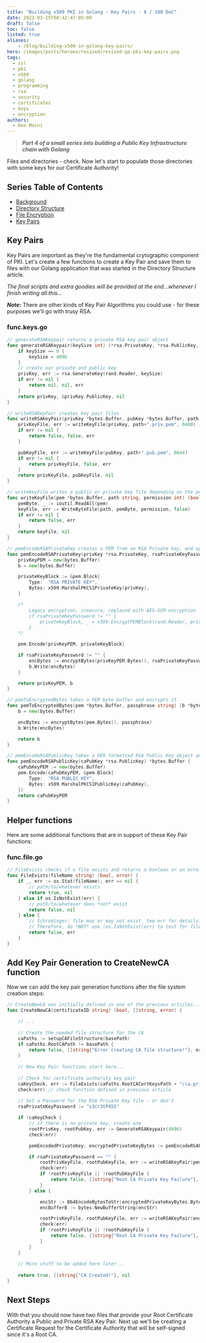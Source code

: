 ```yaml
---
title: "Building x509 PKI in Golang - Key Pairs - 8 / 100 DoC"
date: 2021-03-15T08:42:47-05:00
draft: false
toc: false
listed: true
aliases:
    - /blog/building-x509-in-golang-key-pairs/
hero: /images/posts/heroes/resized/resized-go-pki-key-pairs.png
tags:
  - ssl
  - pki
  - x509
  - golang
  - programming
  - rsa
  - security
  - certificates
  - keys
  - encryption
authors:
  - Ken Moini
---
```


> ***Part 4 of a small series into building a Public Key Infrastructure chain with Golang***

Files and directories - check.  Now let's start to populate those directories with some keys for our Certificate Authority!

## Series Table of Contents

- [Background](https://kenmoini.com/blog/building-x509-in-golang-background/)
- [Directory Structure](https://kenmoini.com/blog/building-x509-in-golang-directory-structure/)
- [File Encryption](https://kenmoini.com/blog/building-x509-in-golang-file-encryption/)
- [Key Pairs](https://kenmoini.com/blog/building-x509-in-golang-key-pairs/)

## Key Pairs

Key Pairs are important as they're the fundamental crytographic component of PKI.  Let's create a few functions to create a Key Pair and save them to files with our Golang application that was started in the Directory Structure article.

*The final scripts and extra goodies will be provided at the end...whenever I finish writing all this...*

***Note:*** There are other kinds of Key Pair Algorithms you could use - for these purposes we'll go with trusy RSA.

### func.keys.go

```go
// generateRSAKeypair returns a private RSA key pair object
func generateRSAKeypair(keySize int) (*rsa.PrivateKey, *rsa.PublicKey, error) {
	if keySize == 0 {
		keySize = 4096
	}
	// create our private and public key
	privKey, err := rsa.GenerateKey(rand.Reader, keySize)
	if err != nil {
		return nil, nil, err
	}
	return privKey, &privKey.PublicKey, nil
}

// writeRSAKeyPair creates key pair files
func writeRSAKeyPair(privKey *bytes.Buffer, pubKey *bytes.Buffer, path string) (bool, bool, error) {
	privKeyFile, err := writeKeyFile(privKey, path+".priv.pem", 0400)
	if err != nil {
		return false, false, err
	}

	pubKeyFile, err := writeKeyFile(pubKey, path+".pub.pem", 0644)
	if err != nil {
		return privKeyFile, false, err
	}
	return privKeyFile, pubKeyFile, nil
}

// writeKeyFile writes a public or private key file depending on the permissions, 644 for public, 400 for private
func writeKeyFile(pem *bytes.Buffer, path string, permission int) (bool, error) {
	pemByte, _ := ioutil.ReadAll(pem)
	keyFile, err := WriteByteFile(path, pemByte, permission, false)
	if err != nil {
		return false, err
	}
	return keyFile, nil
}

// pemEncodeRSAPrivateKey creates a PEM from an RSA Private key, and optionally returns an encrypted version
func pemEncodeRSAPrivateKey(privKey *rsa.PrivateKey, rsaPrivateKeyPassword string) (privKeyPEM *bytes.Buffer, b *bytes.Buffer) {
	privKeyPEM = new(bytes.Buffer)
	b = new(bytes.Buffer)

	privateKeyBlock := &pem.Block{
		Type:  "RSA PRIVATE KEY",
		Bytes: x509.MarshalPKCS1PrivateKey(privKey),
	}

	/*
		Legacy encryption, insecure, replaced with AES-GCM encryption
		if rsaPrivateKeyPassword != "" {
			privateKeyBlock, _ = x509.EncryptPEMBlock(rand.Reader, privateKeyBlock.Type, privateKeyBlock.Bytes, []byte(rsaPrivateKeyPassword), x509.PEMCipherAES256)
		}
	*/

	pem.Encode(privKeyPEM, privateKeyBlock)

	if rsaPrivateKeyPassword != "" {
		encBytes := encryptBytes(privKeyPEM.Bytes(), rsaPrivateKeyPassword)
		b.Write(encBytes)
	}

	return privKeyPEM, b
}

// pemToEncryptedBytes takes a PEM byte buffer and encrypts it
func pemToEncryptedBytes(pem *bytes.Buffer, passphrase string) (b *bytes.Buffer) {
	b = new(bytes.Buffer)

	encBytes := encryptBytes(pem.Bytes(), passphrase)
	b.Write(encBytes)

	return b
}

// pemEncodeRSAPublicKey takes a DER formatted RSA Public Key object and converts it to PEM format
func pemEncodeRSAPublicKey(caPubKey *rsa.PublicKey) *bytes.Buffer {
	caPubKeyPEM := new(bytes.Buffer)
	pem.Encode(caPubKeyPEM, &pem.Block{
		Type:  "RSA PUBLIC KEY",
		Bytes: x509.MarshalPKCS1PublicKey(caPubKey),
	})
	return caPubKeyPEM
}
```

## Helper functions

Here are some additional functions that are in support of these Key Pair functions:

### func.file.go

```go
// FileExists checks if a file exists and returns a boolean or an erro
func FileExists(fileName string) (bool, error) {
	if _, err := os.Stat(fileName); err == nil {
		// path/to/whatever exists
		return true, nil
	} else if os.IsNotExist(err) {
		// path/to/whatever does *not* exist
		return false, nil
	} else {
		// Schrodinger: file may or may not exist. See err for details.
		// Therefore, do *NOT* use !os.IsNotExist(err) to test for file existence
		return false, err
	}
}
```

## Add Key Pair Generation to CreateNewCA function

Now we can add the key pair generation functions after the file system creation steps:

```go
// CreateNewCA was initially defined in one of the previous articles...
func CreateNewCA(certificateID string) (bool, []string, error) {

    // ...
    
    // Create the needed file structure for the CA
    caPaths := setupCAFileStructure(basePath)
    if caPaths.RootCAPath != basePath {
        return false, []string{"Error creating CA file structure!"}, err
    }
    
    // New Key Pair functions start here...
    
    // Check for certificate authority key pair
	caKeyCheck, err := FileExists(caPaths.RootCACertKeysPath + "/ca.priv.pem")
	check(err) // check function defined in previous article
	
	// Set a Password for the RSA Private Key file - or don't
	rsaPrivateKeyPassword := "s3cr3tP455"

	if !caKeyCheck {
		// if there is no private key, create one
		rootPrivKey, rootPubKey, err := GenerateRSAKeypair(4096)
		check(err)

		pemEncodedPrivateKey, encryptedPrivateKeyBytes := pemEncodeRSAPrivateKey(rootPrivKey, rsaPrivateKeyPassword)

		if rsaPrivateKeyPassword == "" {
			rootPrivKeyFile, rootPubKeyFile, err := writeRSAKeyPair(pemEncodedPrivateKey, pemEncodeRSAPublicKey(rootPubKey), certPaths.RootCAKeysPath+"/ca")
			check(err)
			if !rootPrivKeyFile || !rootPubKeyFile {
				return false, []string{"Root CA Private Key Failure"}, x509.Certificate{}, err
			}
		} else {

			encStr := B64EncodeBytesToStr(encryptedPrivateKeyBytes.Bytes())
			encBufferB := bytes.NewBufferString(encStr)

			rootPrivKeyFile, rootPubKeyFile, err := writeRSAKeyPair(encBufferB, pemEncodeRSAPublicKey(rootPubKey), certPaths.RootCAKeysPath+"/ca")
			check(err)
			if !rootPrivKeyFile || !rootPubKeyFile {
				return false, []string{"Root CA Private Key Failure"}, x509.Certificate{}, err
			}
		}
	}
    
    // More stuff to be added here later...
    
    return true, []string{"CA Created!"}, nil
}
```

## Next Steps

With that you should now have two files that provide your Root Certificate Authority a Public and Private RSA Key Pair.  Next up we'll be creating a Certificate Request for the Certificate Authority that will be self-signed since it's a Root CA.
